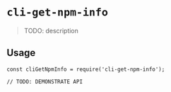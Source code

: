 # `cli-get-npm-info`

> TODO: description

## Usage

```
const cliGetNpmInfo = require('cli-get-npm-info');

// TODO: DEMONSTRATE API
```
